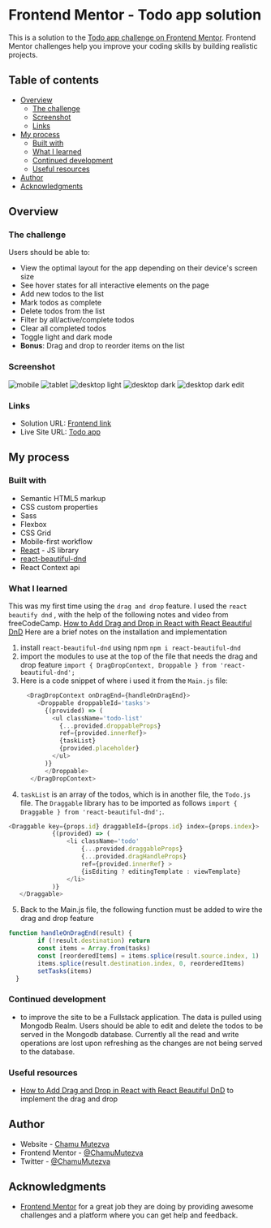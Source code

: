 # Frontend Mentor - Todo app solution

This is a solution to the [Todo app challenge on Frontend Mentor](https://www.frontendmentor.io/challenges/todo-app-Su1_KokOW). Frontend Mentor challenges help you improve your coding skills by building realistic projects. 

## Table of contents

- [Overview](#overview)
  - [The challenge](#the-challenge)
  - [Screenshot](#screenshot)
  - [Links](#links)
- [My process](#my-process)
  - [Built with](#built-with)
  - [What I learned](#what-i-learned)
  - [Continued development](#continued-development)
  - [Useful resources](#useful-resources)
- [Author](#author)
- [Acknowledgments](#acknowledgments)


## Overview

### The challenge

Users should be able to:

- View the optimal layout for the app depending on their device's screen size
- See hover states for all interactive elements on the page
- Add new todos to the list
- Mark todos as complete
- Delete todos from the list
- Filter by all/active/complete todos
- Clear all completed todos
- Toggle light and dark mode
- **Bonus**: Drag and drop to reorder items on the list

### Screenshot

![mobile](./src/images/mobile-dk.png)
![tablet](./src/images/tablet-dk.png)
![desktop light](./src/images/desktop-lt.png)
![desktop dark](./src/images/desktop-dk.png)
![desktop dark edit](./src/images/desktop-dk-edit.png)

### Links

- Solution URL: [Frontend link]()
- Live Site URL: [Todo app](https://todo-app-frontend-mentor-challenge.netlify.app/)

## My process

### Built with

- Semantic HTML5 markup
- CSS custom properties
- Sass
- Flexbox
- CSS Grid
- Mobile-first workflow
- [React](https://reactjs.org/) - JS library
- [react-beautiful-dnd](https://www.npmjs.com/package/react-beautiful-dnd)
- React Context api

### What I learned

This was my first time using the `drag and drop` feature. I used the `react beautify dnd` , with the help of the following notes and video from freeCodeCamp. [How to Add Drag and Drop in React with React Beautiful DnD](https://www.freecodecamp.org/news/how-to-add-drag-and-drop-in-react-with-react-beautiful-dnd/)
Here are a brief notes on the installation and implementation

1. install `react-beautiful-dnd`  using npm `npm i react-beautiful-dnd`
2. import the modules to use at the top of the file that needs the drag and drop feature `import { DragDropContext, Droppable } from 'react-beautiful-dnd';`
3. Here is a code snippet of where i used it from the `Main.js` file:
```js
     <DragDropContext onDragEnd={handleOnDragEnd}>
        <Droppable droppableId='tasks'>
          {(provided) => (
            <ul className='todo-list'
              {...provided.droppableProps}
              ref={provided.innerRef}>
              {taskList}
              {provided.placeholder}
            </ul>
          )}
          </Droppable>
      </DragDropContext>          

```
4. `taskList` is an array of the todos, which is in another file, the `Todo.js` file. The `Draggable`  library has to be imported as follows `import { Draggable } from 'react-beautiful-dnd';`. 

```js
<Draggable key={props.id} draggableId={props.id} index={props.index}>
            {(provided) => (
                <li className='todo'
                    {...provided.draggableProps}
                    {...provided.dragHandleProps}
                    ref={provided.innerRef} >
                    {isEditing ? editingTemplate : viewTemplate}
                </li>
            )}
   </Draggable>

```
5.  Back to the Main.js file, the following function must be added to wire the drag and drop feature

```js
function handleOnDragEnd(result) {
        if (!result.destination) return
        const items = Array.from(tasks)      
        const [reorderedItems] = items.splice(result.source.index, 1)
        items.splice(result.destination.index, 0, reorderedItems)       
        setTasks(items)
  }
```

### Continued development

- to improve the site to be a Fullstack application. The data is pulled using Mongodb Realm. Users should be able to edit and delete the todos to be served in the Mongodb database. Currently all the  read and write operations are lost upon refreshing as the changes are not being served to the database.

### Useful resources

- [How to Add Drag and Drop in React with React Beautiful DnD](https://www.freecodecamp.org/news/how-to-add-drag-and-drop-in-react-with-react-beautiful-dnd/) to implement the drag and drop

## Author

- Website - [Chamu Mutezva](https://github.com/ChamuMutezva)
- Frontend Mentor - [@ChamuMutezva](https://www.frontendmentor.io/profile/ChamuMutezva)
- Twitter - [@ChamuMutezva](https://twitter.com/ChamuMutezva)

## Acknowledgments

- [Frontend Mentor](https://www.frontendmentor.io/home) for a great job they are doing by providing awesome challenges and a platform where you can get help and feedback.